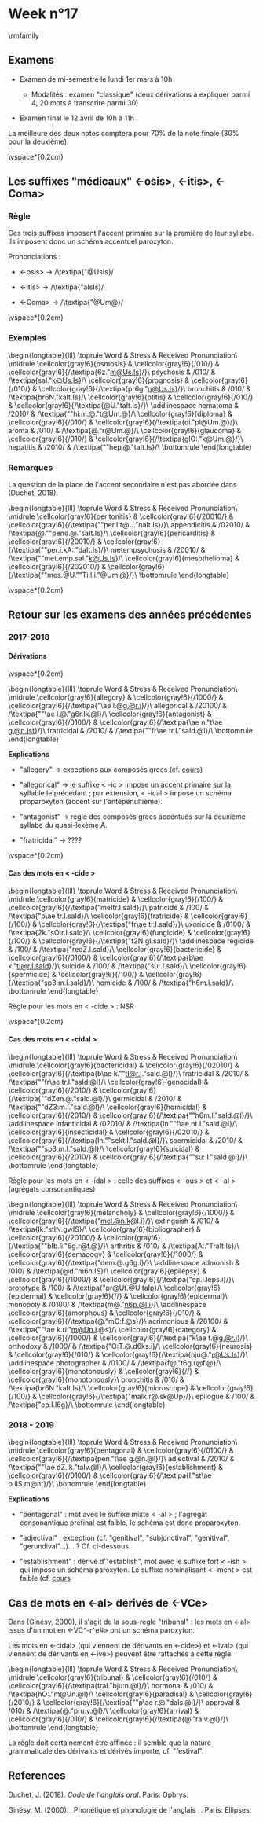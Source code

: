# Week n°17




\rmfamily

## Examens

* Examen de mi-semestre le lundi 1er mars à 10h

  -  Modalités : examen "classique" (deux dérivations à expliquer parmi 4, 20 mots à transcrire parmi 30)

* Examen final le 12 avril de 10h à 11h

La meilleure des deux notes comptera pour 70% de la note finale (30% pour la deuxième).

\vspace*{0.2cm}

 

## Les suffixes "médicaux" <-osis>,  <-itis>, <-Coma>
 
### Règle

Ces trois suffixes imposent l'accent primaire sur la première de leur syllabe. Ils imposent donc un schéma accentuel paroxyton.

Prononciations :

* <-osis>  $\rightarrow$ /\textipa{"@UsIs}/

* <-itis>  $\rightarrow$ /\textipa{"aIsIs}/

* <-Coma>  $\rightarrow$ /\textipa{"@Um@}/

\vspace*{0.2cm}

### Exemples


\begin{longtable}{lll}
\toprule
Word & Stress & Received Pronunciation\\
\midrule
\cellcolor{gray!6}{osmosis} & \cellcolor{gray!6}{/010/} & \cellcolor{gray!6}{/\textipa{6z."m@Us.Is}/}\\
psychosis & /010/ & /\textipa{saI."k@Us.Is}/\\
\cellcolor{gray!6}{prognosis} & \cellcolor{gray!6}{/010/} & \cellcolor{gray!6}{/\textipa{pr6g."n@Us.Is}/}\\
bronchitis & /010/ & /\textipa{br6N."kaIt.Is}/\\
\cellcolor{gray!6}{otitis} & \cellcolor{gray!6}{/010/} & \cellcolor{gray!6}{/\textipa{@U."taIt.Is}/}\\
\addlinespace
hematoma & /2010/ & /\textipa{""hi:m.@."t@Um.@}/\\
\cellcolor{gray!6}{diploma} & \cellcolor{gray!6}{/010/} & \cellcolor{gray!6}{/\textipa{di."pl@Um.@}/}\\
aroma & /010/ & /\textipa{@."r@Um.@}/\\
\cellcolor{gray!6}{glaucoma} & \cellcolor{gray!6}{/010/} & \cellcolor{gray!6}{/\textipa{glO:."k@Um.@}/}\\
hepatitis & /2010/ & /\textipa{""hep.@."taIt.Is}/\\
\bottomrule
\end{longtable}

### Remarques

La question de la place de l'accent secondaire n'est pas abordée dans  (Duchet, 2018).


\begin{longtable}{lll}
\toprule
Word & Stress & Received Pronunciation\\
\midrule
\cellcolor{gray!6}{peritonitis} & \cellcolor{gray!6}{/20010/} & \cellcolor{gray!6}{/\textipa{""per.I.t@U."naIt.Is}/}\\
appendicitis & /02010/ & /\textipa{@.""pend.@."saIt.Is}/\\
\cellcolor{gray!6}{pericarditis} & \cellcolor{gray!6}{/20010/} & \cellcolor{gray!6}{/\textipa{""per.i.kA:."daIt.Is}/}\\
metempsychosis & /20010/ & /\textipa{""met.emp.saI."k@Us.Is}/\\
\cellcolor{gray!6}{mesothelioma} & \cellcolor{gray!6}{/202010/} & \cellcolor{gray!6}{/\textipa{""mes.@U.""Ti:l.i."@Um.@}/}\\
\bottomrule
\end{longtable}



\vspace*{0.2cm}

## Retour sur les examens des années précédentes

### 2017-2018

#### Dérivations


\vspace*{0.2cm}


\begin{longtable}{lll}
\toprule
Word & Stress & Received Pronunciation\\
\midrule
\cellcolor{gray!6}{allegory} & \cellcolor{gray!6}{/1000/} & \cellcolor{gray!6}{/\textipa{"\ae l.@g.@r.i}/}\\
allegorical & /20100/ & /\textipa{""\ae l.@."g6r.Ik.@l}/\\
\cellcolor{gray!6}{antagonist} & \cellcolor{gray!6}{/0100/} & \cellcolor{gray!6}{/\textipa{\ae n."t\ae g.@n.Ist}/}\\
fratricidal & /2010/ & /\textipa{""fr\ae tr.I."saId.@l}/\\
\bottomrule
\end{longtable}

**Explications**

* "allegory"  $\rightarrow$ exceptions aux composés grecs (cf. [cours](https://adrienmeli.github.io/eiffel-l3phonology/week-4.html#exceptions-1))

* "allegorical"  $\rightarrow$ le suffixe < -ic > impose un accent primaire sur la syllable le précédant ; par extension, < -ical > impose un schéma proparoxyton (accent sur l'antépénultième). 

* "antagonist"  $\rightarrow$ règle des composés grecs accentués sur la deuxième syllabe du quasi-lexème A.

* "fratricidal"  $\rightarrow$ ????

\vspace*{0.2cm}

#### Cas des mots en < -cide >


\begin{longtable}{lll}
\toprule
Word & Stress & Received Pronunciation\\
\midrule
\cellcolor{gray!6}{matricide} & \cellcolor{gray!6}{/100/} & \cellcolor{gray!6}{/\textipa{"meItr.I.saId}/}\\
patricide & /100/ & /\textipa{"p\ae tr.I.saId}/\\
\cellcolor{gray!6}{fratricide} & \cellcolor{gray!6}{/100/} & \cellcolor{gray!6}{/\textipa{"fr\ae tr.I.saId}/}\\
uxoricide & /0100/ & /\textipa{2k."sO:r.I.saId}/\\
\cellcolor{gray!6}{fungicide} & \cellcolor{gray!6}{/100/} & \cellcolor{gray!6}{/\textipa{"f2N.gI.saId}/}\\
\addlinespace
regicide & /100/ & /\textipa{"redZ.I.saId}/\\
\cellcolor{gray!6}{bactericide} & \cellcolor{gray!6}{/0100/} & \cellcolor{gray!6}{/\textipa{b\ae k."tI@r.I.saId}/}\\
suicide & /100/ & /\textipa{"su:.I.saId}/\\
\cellcolor{gray!6}{spermicide} & \cellcolor{gray!6}{/100/} & \cellcolor{gray!6}{/\textipa{"sp3:m.I.saId}/}\\
homicide & /100/ & /\textipa{"h6m.I.saId}/\\
\bottomrule
\end{longtable}

Règle pour les mots en < -cide > : NSR

\vspace*{0.2cm}

 

#### Cas des mots en < -cidal >




\begin{longtable}{lll}
\toprule
Word & Stress & Received Pronunciation\\
\midrule
\cellcolor{gray!6}{bactericidal} & \cellcolor{gray!6}{/02010/} & \cellcolor{gray!6}{/\textipa{b\ae k.""tI@r.I."saId.@l}/}\\
fratricidal & /2010/ & /\textipa{""fr\ae tr.I."saId.@l}/\\
\cellcolor{gray!6}{genocidal} & \cellcolor{gray!6}{/2010/} & \cellcolor{gray!6}{/\textipa{""dZen.@."saId.@l}/}\\
germicidal & /2010/ & /\textipa{""dZ3:m.I."saId.@l}/\\
\cellcolor{gray!6}{homicidal} & \cellcolor{gray!6}{/2010/} & \cellcolor{gray!6}{/\textipa{""h6m.I."saId.@l}/}\\
\addlinespace
infanticidal & /02010/ & /\textipa{In.""f\ae nt.I."saId.@l}/\\
\cellcolor{gray!6}{insecticidal} & \cellcolor{gray!6}{/02010/} & \cellcolor{gray!6}{/\textipa{In.""sekt.I."saId.@l}/}\\
spermicidal & /2010/ & /\textipa{""sp3:m.I."saId.@l}/\\
\cellcolor{gray!6}{suicidal} & \cellcolor{gray!6}{/2010/} & \cellcolor{gray!6}{/\textipa{""su:.I."saId.@l}/}\\
\bottomrule
\end{longtable}

Règle pour les mots en < -idal > : celle des suffixes < -ous > et < -al > (agrégats consonantiques)


\begin{longtable}{lll}
\toprule
Word & Stress & Received Pronunciation\\
\midrule
\cellcolor{gray!6}{melancholy} & \cellcolor{gray!6}{/1000/} & \cellcolor{gray!6}{/\textipa{"mel.@n.k@l.i}/}\\
extinguish & /010/ & /\textipa{Ik."stIN.gwIS}/\\
\cellcolor{gray!6}{bibliographer} & \cellcolor{gray!6}{/20100/} & \cellcolor{gray!6}{/\textipa{""bIb.li."6g.r@f.@}/}\\
arthritis & /010/ & /\textipa{A:."TraIt.Is}/\\
\cellcolor{gray!6}{demagogy} & \cellcolor{gray!6}{/1000/} & \cellcolor{gray!6}{/\textipa{"dem.@.g6g.i}/}\\
\addlinespace
admonish & /010/ & /\textipa{@d."m6n.IS}/\\
\cellcolor{gray!6}{epilepsy} & \cellcolor{gray!6}{/1000/} & \cellcolor{gray!6}{/\textipa{"ep.I.leps.i}/}\\
prototype & /100/ & /\textipa{"pr@Ut.@U.taIp}/\\
\cellcolor{gray!6}{epidermal} & \cellcolor{gray!6}{//} & \cellcolor{gray!6}{epidermal}\\
monopoly & /0100/ & /\textipa{m@."n6p.@l.i}/\\
\addlinespace
\cellcolor{gray!6}{amorphous} & \cellcolor{gray!6}{/010/} & \cellcolor{gray!6}{/\textipa{@."mO:f.@s}/}\\
acrimonious & /20100/ & /\textipa{""\ae k.ri."m@Un.i.@s}/\\
\cellcolor{gray!6}{category} & \cellcolor{gray!6}{/1000/} & \cellcolor{gray!6}{/\textipa{"k\ae t.@g.@r.i}/}\\
orthodoxy & /1000/ & /\textipa{"O:T.@.d6ks.i}/\\
\cellcolor{gray!6}{neurosis} & \cellcolor{gray!6}{/010/} & \cellcolor{gray!6}{/\textipa{nju@."r@Us.Is}/}\\
\addlinespace
photographer & /0100/ & /\textipa{f@."t6g.r@f.@}/\\
\cellcolor{gray!6}{monotonously} & \cellcolor{gray!6}{//} & \cellcolor{gray!6}{monotonously}\\
bronchitis & /010/ & /\textipa{br6N."kaIt.Is}/\\
\cellcolor{gray!6}{microscope} & \cellcolor{gray!6}{/100/} & \cellcolor{gray!6}{/\textipa{"maIk.r@.sk@Up}/}\\
epilogue & /100/ & /\textipa{"ep.I.l6g}/\\
\bottomrule
\end{longtable}

### 2018 - 2019


\begin{longtable}{lll}
\toprule
Word & Stress & Received Pronunciation\\
\midrule
\cellcolor{gray!6}{pentagonal} & \cellcolor{gray!6}{/0100/} & \cellcolor{gray!6}{/\textipa{pen."t\ae g.@n.@l}/}\\
adjectival & /2010/ & /\textipa{""\ae dZ.Ik."taIv.@l}/\\
\cellcolor{gray!6}{establishment} & \cellcolor{gray!6}{/0100/} & \cellcolor{gray!6}{/\textipa{I."st\ae b.lIS.m@nt}/}\\
\bottomrule
\end{longtable}

**Explications**

* "pentagonal" : mot avec le suffixe mixte < -al > ; l'agrégat consonantique préfinal est faible, le schéma est donc proparoxyton. 

* "adjectival" : exception (cf. "genitival", "subjonctival", "genitival", "gerundival"...)... ? Cf. ci-dessous.

* "establishment" : dérivé d'"establish", mot avec le suffixe fort < -ish > qui impose un schéma paroxyton. Le suffixe nominalisant < -ment > est faible (cf. [cours](https://adrienmeli.github.io/eiffel-l3phonology/week-5.html#commen%C3%A7ant-par-une-consonne)

## Cas de mots en <-al> dérivés de <-VCe>

Dans (Ginésy, 2000), il s'agit de la sous-règle "tribunal" : les mots en <-al> issus d'un mot en <-VC^-r^e#> ont un schéma paroxyton.

Les mots en <-cidal> (qui viennent de dérivants en <-cide>) et <-ival> (qui viennent de dérivants en <-ive>) peuvent être rattachés à cette règle.


\begin{longtable}{lll}
\toprule
Word & Stress & Received Pronunciation\\
\midrule
\cellcolor{gray!6}{tribunal} & \cellcolor{gray!6}{/010/} & \cellcolor{gray!6}{/\textipa{traI."bju:n.@l}/}\\
hormonal & /010/ & /\textipa{hO:."m@Un.@l}/\\
\cellcolor{gray!6}{paradisal} & \cellcolor{gray!6}{/2010/} & \cellcolor{gray!6}{/\textipa{""p\ae r.@."daIs.@l}/}\\
approval & /010/ & /\textipa{@."pru:v.@l}/\\
\cellcolor{gray!6}{arrival} & \cellcolor{gray!6}{/010/} & \cellcolor{gray!6}{/\textipa{@."raIv.@l}/}\\
\bottomrule
\end{longtable}

La règle doit certainement être affinée : il semble que la nature grammaticale des dérivants et dérivés importe, cf. "festival".


## References




Duchet, J. (2018). _Code de l'anglais oral_. Paris: Ophrys.

Ginésy, M. (2000). _Phonétique et phonologie de l'anglais _. Paris:
Ellipses.


